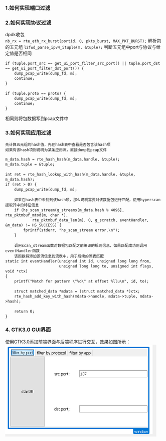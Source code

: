 ### 1.如何实现端口过滤
### 2.如何实现协议过滤
dpdk收包  
    `nb_rx = rte_eth_rx_burst(portid, 0, pkts_burst, MAX_PKT_BURST);`
解析包的五元组
    `l2fwd_parse_ipv4_5tuple(m, &tuple);`
判断五元组中port与协议与给定值是否相同
```
if (tuple.port_src == get_ui_port_filter_src_port() || tuple.port_dst == get_ui_port_filter_dst_port()) {
    dump_pcap_write(dump_fd, m);
    continue;
}

if (tuple.proto == proto) {
    dump_pcap_write(dump_fd, m);
    continue;
}
```
相同则将包数据写到pcap文件中

### 3.如何实现应用过滤
    先计算五元组的hash值，先在hash表中查看是否包含该hash项
    如果有该hash项则说明为某条应用流，直接dump到pcap文件
```
m_data.hash = rte_hash_hash(m_data.handle, &tuple);
m_data.tuple = &tuple;

int ret = rte_hash_lookup_with_hash(m_data.handle, &tuple, m_data.hash);
if (ret > 0) {
    dump_pcap_write(dump_fd, m);

    如果在hash表中未找到该hash项，那么说明需要对该数据包进行匹配，使用hyperscan提取其中的特征信息
    if (hs_scan_stream(g_streams[m_data.hash % 4096], rte_pktmbuf_mtod(m, char *),
            rte_pktmbuf_data_len(m), 0, g_scratch, eventHandler, &m_data) != HS_SUCCESS) {
        fprintf(stderr, "hs_scan_stream error.\n");
    }
    
    调用scan_stream函数对数据包匹配之前编译的规则信息，如果匹配成功则调用eventHandler函数
    该函数将添加该流信息到流表中，用于后续的流表匹配
static int eventHandler(unsigned int id, unsigned long long from,
                        unsigned long long to, unsigned int flags, void *ctx)
{
    printf("Match for pattern \"%d\" at offset %llu\n", id, to);

    struct matched_data *mdata = (struct matched_data *)ctx;
    rte_hash_add_key_with_hash(mdata->handle, mdata->tuple, mdata->hash);

    return 0;
}
```

### 4. GTK3.0 GUI界面
使用GTK3.0添加前端界面与后端程序进行交互，效果如图所示：  
![gui](https://raw.githubusercontent.com/miterv1/dpdk-hyperscan/master/pic/UI.png)
